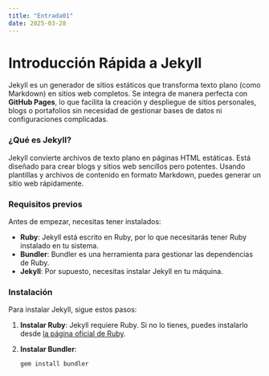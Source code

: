 ```yaml
---
title: "Entrada01"
date: 2025-03-28
---
```


# Introducción Rápida a Jekyll

Jekyll es un generador de sitios estáticos que transforma texto plano (como Markdown) en sitios web completos. Se integra de manera perfecta con **GitHub Pages**, lo que facilita la creación y despliegue de sitios personales, blogs o portafolios sin necesidad de gestionar bases de datos ni configuraciones complicadas.

### ¿Qué es Jekyll?

Jekyll convierte archivos de texto plano en páginas HTML estáticas. Está diseñado para crear blogs y sitios web sencillos pero potentes. Usando plantillas y archivos de contenido en formato Markdown, puedes generar un sitio web rápidamente.

### Requisitos previos

Antes de empezar, necesitas tener instalados:

- **Ruby**: Jekyll está escrito en Ruby, por lo que necesitarás tener Ruby instalado en tu sistema.
- **Bundler**: Bundler es una herramienta para gestionar las dependencias de Ruby.
- **Jekyll**: Por supuesto, necesitas instalar Jekyll en tu máquina.

### Instalación

Para instalar Jekyll, sigue estos pasos:

1. **Instalar Ruby**: Jekyll requiere Ruby. Si no lo tienes, puedes instalarlo desde [la página oficial de Ruby](https://www.ruby-lang.org/).
   
2. **Instalar Bundler**:
   
   ```bash
   gem install bundler
